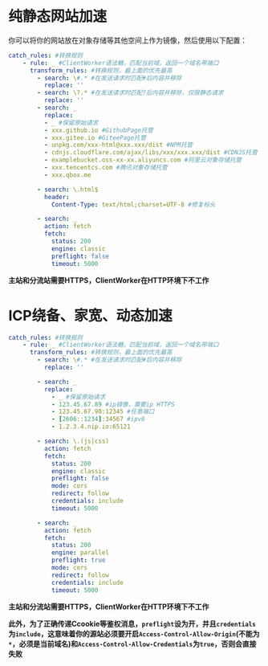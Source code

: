 # 纯静态网站加速

你可以将你的网站放在对象存储等其他空间上作为镜像，然后使用以下配置：

```yaml
catch_rules: #转换规则
    - rule: _ #ClientWorker语法糖，匹配当前域，返回一个域名带端口
      transform_rules: #转换规则，最上面的优先最高
        - search: \#.* #在发送请求时匹配#后内容并移除
          replace: ''
        - search: \?.* #在发送请求时匹配?后内容并移除，仅限静态请求
          replace: '' 
        - search: _ 
          replace: 
          - _ #保留原始请求
          - xxx.github.io #GithubPage托管
          - xxx.gitee.io #GiteePage托管
          - unpkg.com/xxx-html@xxx.xxx/dist #NPM托管
          - cdnjs.cloudflare.com/ajax/libs/xxx/xxx.xxx/dist #CDNJS托管（大雾
          - examplebucket.oss-xx-xx.aliyuncs.com #阿里云对象存储托管
          - xxx.tencentcs.com #腾讯对象存储托管
          - xxx.qbox.me

        - search: \.html$
          header:
            Content-Type: text/html;charset=UTF-8 #修复标头

        - search: _
          action: fetch
          fetch:
            status: 200
            engine: classic
            preflight: false
            timeout: 5000
```

**主站和分流站需要HTTPS，ClientWorker在HTTP环境下不工作**

# ICP绕备、家宽、动态加速

```yaml
catch_rules: #转换规则
    - rule: _ #ClientWorker语法糖，匹配当前域，返回一个域名带端口
      transform_rules: #转换规则，最上面的优先最高
        - search: \#.* #在发送请求时匹配#后内容并移除
          replace: ''

        - search: _ 
          replace: 
            - _ #保留原始请求
            - 123.45.67.89 #ip镜像，需要ip HTTPS
            - 123.45.67.90:12345 #任意端口
            - [2606::1234]:34567 #ipv6
            - 1.2.3.4.nip.io:65121

        - search: \.(js|css)
          action: fetch
          fetch:
            status: 200
            engine: classic
            preflight: false
            mode: cors
            redirect: follow
            credentials: include
            timeout: 5000

        - search: _
          action: fetch
          fetch:
            status: 200
            engine: parallel
            preflight: true
            mode: cors
            redirect: follow
            credentials: include
            timeout: 5000
```

**主站和分流站需要HTTPS，ClientWorker在HTTP环境下不工作**

**此外，为了正确传递Ccookie等鉴权消息，`preflight`设为开，并且`credentials`为`include`，这意味着你的源站必须要开启`Access-Control-Allow-Origin`(不能为`*`，必须是当前域名)和`Access-Control-Allow-Credentials`为`true`，否则会直接失败**
